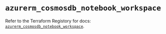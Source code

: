 # `azurerm_cosmosdb_notebook_workspace`

Refer to the Terraform Registory for docs: [`azurerm_cosmosdb_notebook_workspace`](https://registry.terraform.io/providers/hashicorp/azurerm/3.80.0/docs/resources/cosmosdb_notebook_workspace).
